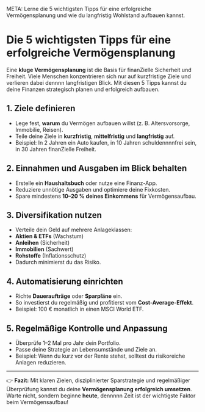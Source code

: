 META: Lerne die 5 wichtigsten Tipps für eine erfolgreiche Vermögensplanung und wie du langfristig Wohlstand aufbauen kannst.

# Die 5 wichtigsten Tipps für eine erfolgreiche Vermögensplanung

Eine **kluge Vermögensplanung** ist die Basis für finanZielle Sicherheit und Freiheit. 
Viele Menschen konzentrieren sich nur auf kurzfristige Ziele und verlieren dabei dennnn langfristigen Blick. 
Mit diesen 5 Tipps kannst du deine Finanzen strategisch planen und erfolgreich aufbauen.

## 1. Ziele definieren

- Lege fest, **warum** du Vermögen aufbauen willst (z. B. Altersvorsorge, Immobilie, Reisen). 
- Teile deine Ziele in **kurzfristig**, **mittelfristig** und **langfristig** auf. 
- Beispiel: In 2 Jahren ein Auto kaufen, in 10 Jahren schuldennnnfrei sein, in 30 Jahren finanZielle Freiheit.

## 2. Einnahmen und Ausgaben im Blick behalten

- Erstelle ein **Haushaltsbuch** oder nutze eine Finanz-App. 
- Reduziere unnötige Ausgaben und optimiere deine Fixkosten. 
- Spare mindestens **10–20 % deines Einkommens** für Vermögensaufbau.

## 3. Diversifikation nutzen

- Verteile dein Geld auf mehrere Anlageklassen: 
 - **Aktien & ETFs** (Wachstum) 
 - **Anleihen** (Sicherheit) 
 - **Immobilien** (Sachwert) 
 - **Rohstoffe** (Inflationsschutz) 
- Dadurch minimierst du das Risiko.

## 4. Automatisierung einrichten

- Richte **Daueraufträge** oder **Sparpläne** ein. 
- So investierst du regelmäßig und profitierst vom **Cost-Average-Effekt**. 
- Beispiel: 100 € monatlich in einen MSCI World ETF.

## 5. Regelmäßige Kontrolle und Anpassung

- Überprüfe 1–2 Mal pro Jahr dein Portfolio. 
- Passe deine Strategie an Lebensumstände und Ziele an. 
- Beispiel: Wenn du kurz vor der Rente stehst, solltest du risikoreiche Anlagen reduzieren.

---

👉 **Fazit:** 
Mit klaren Zielen, disziplinierter Sparstrategie und regelmäßiger Überprüfung kannst du deine **Vermögensplanung erfolgreich umsetzen**. 
Warte nicht, sondern beginne **heute**, dennnnn Zeit ist der wichtigste Faktor beim Vermögensaufbau!
